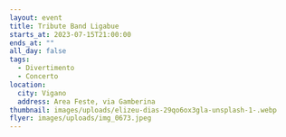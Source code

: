```yaml
---
layout: event
title: Tribute Band Ligabue
starts_at: 2023-07-15T21:00:00
ends_at: ""
all_day: false
tags:
  - Divertimento
  - Concerto
location:
  city: Vigano
  address: Area Feste, via Gamberina
thumbnail: images/uploads/elizeu-dias-29qo6ox3gla-unsplash-1-.webp
flyer: images/uploads/img_0673.jpeg
---
```

